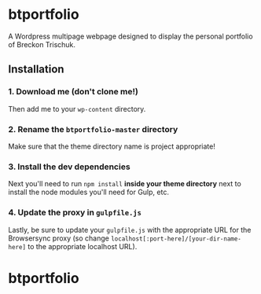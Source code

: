 # btportfolio

A Wordpress multipage webpage designed to display the personal portfolio of Breckon Trischuk.

## Installation

### 1. Download me (don't clone me!)

Then add me to your `wp-content` directory.

### 2. Rename the `btportfolio-master` directory

Make sure that the theme directory name is project appropriate!

### 3. Install the dev dependencies

Next you'll need to run `npm install` **inside your theme directory** next to install the node modules you'll need for Gulp, etc.

### 4. Update the proxy in `gulpfile.js`

Lastly, be sure to update your `gulpfile.js` with the appropriate URL for the Browsersync proxy (so change `localhost[:port-here]/[your-dir-name-here]` to the appropriate localhost URL).
# btportfolio
